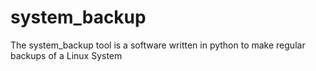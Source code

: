 # system_backup
The system_backup tool is a software written in python to make regular backups of a Linux System
